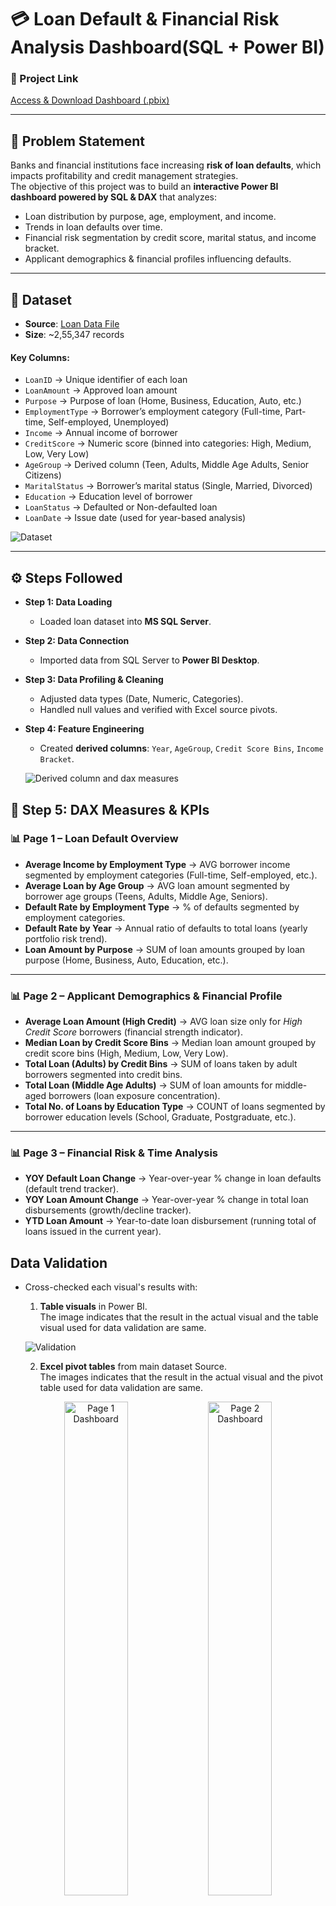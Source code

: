 # 💳 Loan Default & Financial Risk Analysis Dashboard(SQL + Power BI)

### 🔗 Project Link
[Access & Download Dashboard (.pbix)](https://github.com/Shraddhamali2104/Shraddha-Data-Analyst-Portfolio/blob/main/Project9_Loan_Financial_Analysis_Dashboard/Loan_Default_analysis.pbix)  

---

## 📝 Problem Statement  

Banks and financial institutions face increasing **risk of loan defaults**, which impacts profitability and credit management strategies.  
The objective of this project was to build an **interactive Power BI dashboard powered by SQL & DAX** that analyzes:  

- Loan distribution by purpose, age, employment, and income.  
- Trends in loan defaults over time.  
- Financial risk segmentation by credit score, marital status, and income bracket.  
- Applicant demographics & financial profiles influencing defaults.

---

## 📂 Dataset

- **Source**: [Loan Data File](https://github.com/Shraddhamali2104/Shraddha-Data-Analyst-Portfolio/blob/main/Project9_Loan_Financial_Analysis_Dashboard/Loan%2BDataset%2BLink.xlsx)  
- **Size**: ~2,55,347 records  

#### Key Columns:  
- `LoanID` → Unique identifier of each loan  
- `LoanAmount` → Approved loan amount  
- `Purpose` → Purpose of loan (Home, Business, Education, Auto, etc.)  
- `EmploymentType` → Borrower’s employment category (Full-time, Part-time, Self-employed, Unemployed)  
- `Income` → Annual income of borrower  
- `CreditScore` → Numeric score (binned into categories: High, Medium, Low, Very Low)  
- `AgeGroup` → Derived column (Teen, Adults, Middle Age Adults, Senior Citizens)  
- `MaritalStatus` → Borrower’s marital status (Single, Married, Divorced)  
- `Education` → Education level of borrower  
- `LoanStatus` → Defaulted or Non-defaulted loan  
- `LoanDate` → Issue date (used for year-based analysis)  

![Dataset](https://github.com/user-attachments/assets/0275e41c-5117-4e3f-942f-88f062f4d83c)


---

## ⚙️ Steps Followed  

- **Step 1: Data Loading**  
  - Loaded loan dataset into **MS SQL Server**.  

- **Step 2: Data Connection**  
  - Imported data from SQL Server to **Power BI Desktop**.  

- **Step 3: Data Profiling & Cleaning**  
  - Adjusted data types (Date, Numeric, Categories).  
  - Handled null values and verified with Excel source pivots.  

- **Step 4: Feature Engineering**  
  - Created **derived columns**: `Year`, `AgeGroup`, `Credit Score Bins`, `Income Bracket`.
  
  ![Derived column and dax measures](https://github.com/user-attachments/assets/eb515d1f-8919-46d9-8e82-99b721cabaea)
  
  
## 📌 Step 5: DAX Measures & KPIs  

### 📊 Page 1 – Loan Default Overview  
- **Average Income by Employment Type** → AVG borrower income segmented by employment categories (Full-time, Self-employed, etc.).  
- **Average Loan by Age Group** → AVG loan amount segmented by borrower age groups (Teens, Adults, Middle Age, Seniors).  
- **Default Rate by Employment Type** → % of defaults segmented by employment categories.  
- **Default Rate by Year** → Annual ratio of defaults to total loans (yearly portfolio risk trend).  
- **Loan Amount by Purpose** → SUM of loan amounts grouped by loan purpose (Home, Business, Auto, Education, etc.).  

---

### 📊 Page 2 – Applicant Demographics & Financial Profile  
- **Average Loan Amount (High Credit)** → AVG loan size only for *High Credit Score* borrowers (financial strength indicator).  
- **Median Loan by Credit Score Bins** → Median loan amount grouped by credit score bins (High, Medium, Low, Very Low).  
- **Total Loan (Adults) by Credit Bins** → SUM of loans taken by adult borrowers segmented into credit bins.  
- **Total Loan (Middle Age Adults)** → SUM of loan amounts for middle-aged borrowers (loan exposure concentration).  
- **Total No. of Loans by Education Type** → COUNT of loans segmented by borrower education levels (School, Graduate, Postgraduate, etc.).  

---

### 📊 Page 3 – Financial Risk & Time Analysis  
- **YOY Default Loan Change** → Year-over-year % change in loan defaults (default trend tracker).  
- **YOY Loan Amount Change** → Year-over-year % change in total loan disbursements (growth/decline tracker).  
- **YTD Loan Amount** → Year-to-date loan disbursement (running total of loans issued in the current year).


## Data Validation
  - Cross-checked each visual's results with:  
    1. **Table visuals** in Power BI.  
     The image indicates that the result in the actual visual and the table visual used for data validation are same.
    
    ![Validation](https://github.com/user-attachments/assets/7f97e786-7daa-4deb-9077-294a136bf87a)
  

    2. **Excel pivot tables** from main dataset Source.  
    The images indicates that the result in the actual visual and the pivot table used for data validation are same.
    
   <p align="center">
  <img src="https://github.com/user-attachments/assets/3b4e5e83-c514-4d3f-8e56-025d150869e1" alt="Page 1 Dashboard" width="45%" />
  <img src="https://github.com/user-attachments/assets/58416363-5118-4151-85c7-ae918286adbe" alt="Page 2 Dashboard" width="45%" />
   </p> 
---

## 📊 Dashboards & Visuals  

### 🔹 Loan Default & Overview  
This dashboard provides an overview of borrower risk and loan distribution patterns. It highlights average income by employment type, loan amount distribution by purpose, and default rates across employment types and years. The focus is on identifying which categories of borrowers are more prone to defaults and how defaults have trended over time. 

![Loan Default Overview](https://github.com/user-attachments/assets/aeea2695-cf22-4f32-a012-9f3979706412)  

---

### 🔹 Financial Risk Matrices  
This dashboard tracks loan growth and default changes over time. It uses measures like **YOY loan amount change**, **YOY default loan change**, and **YTD loan disbursement** to analyze business growth and portfolio risk. Additionally, a **Decomposition Tree** is included to drill down into loan distribution by different borrower attributes (such as income brackets and employment type), providing deeper insights into the key factors driving loan performance. Overall, the dashboard helps identify whether the financial institution is lending more responsibly and if defaults are reducing or rising year-over-year.


![Financial Risk](https://github.com/user-attachments/assets/20426a36-f974-4748-8f69-c5964c588e02)  

---

### 🔹 Applicant Demographics & Financial Profile  
This dashboard analyzes borrower demographics and financial strength. It showcases insights like average and median loan amounts segmented by credit scores, loan distribution across age groups, and number of loans by education type. The goal is to understand how borrower background (education, credit, age) influences loan exposure.

![Demographics Profile](https://github.com/user-attachments/assets/093f957b-9afa-4acd-b848-8f000c5ef583) 

---

## 📊 Key Insights & Business Impact  

### 🔹 Page 1 – Loan Default Overview  
- **Average Income vs Employment Type** → Full-time employees have the **highest average income (~₹50K)** compared to self-employed (~₹35K). However, default rates for self-employed are **10% higher**, showing income stability matters more than raw income.  
- **Loan Amount by Purpose** → The **largest loan segment is Home Loans (~₹3.5M total)**, followed by Business and Auto Loans. Education loans are **lowest but show higher default rates (~18%)**, indicating higher risk in lending to students/young borrowers.  
- **Default Rate by Year** → Defaults have declined from **15% in 2018 to 9% in 2022**, showing better risk controls and improved credit policies.  
- **Business Impact** → Focus lending more towards **low-risk employment categories** and maintain strong **credit checks on self-employed & education loans**.  

---

### 🔹 Page 2 – Applicant Demographics & Financial Profile  
- **Average Loan by Credit Score** → Borrowers with **High Credit Scores take larger loans (~₹200K avg)**, but default less. Low credit borrowers take **smaller loans (~₹80K avg)** but default at a much higher rate (~22%).  
- **Median Loan by Credit Score Bin** → Median loans steadily rise with credit quality, validating the credit scoring system as a strong predictor of risk.  
- **Total Loans by Age Group** → Middle-aged borrowers (30–45 yrs) account for **~55% of total loan volume**, showing they are the core business segment.  
- **Loans by Education Type** → Graduates hold the majority share (~60% of loans), while postgraduates take fewer loans but at higher average amounts.  
- **Business Impact** → Bank should **prioritize lending to high-credit middle-aged borrowers** (high volume, low risk) while placing **strict caps/interest premiums on low credit score borrowers** to reduce NPAs (non-performing assets).  

---

### 🔹 Page 3 – Financial Risk & Time Analysis  
- **YOY Loan Amount Change** → Loan disbursements have grown steadily at **12–15% YoY**, showing strong demand.  
- **YOY Default Loan Change** → Defaults have reduced YoY from **+10% growth in 2019 to –5% in 2022**, meaning risk control strategies are working.  
- **YTD Loan Amount** → Current year YTD loans have crossed **₹1.8M**, tracking ahead of last year’s pace.  
- **Business Impact** → Growth is sustainable with reducing default ratios. The bank can **expand loan products to high-credit customers** while continuing to monitor risk-heavy categories (students, self-employed, low credit scores).  


---

## 🎯 Key Learnings  

- Stronger understanding of **SQL + Power BI integration** for end-to-end reporting.  
- Implemented **advanced DAX measures**: YOY, YTD, ratios, and decomposition trees.  
- Learned **financial risk profiling** using credit score bins, income brackets, and loan purpose.  
- Validated business intelligence dashboards against raw **Excel pivots** for accuracy.  

---
### ℹ️ Why Custom DAX Measures Were Created  

You might be wondering why some of the measures were created even though Power BI provides built-in features to showcase them.  
The main purpose was to **understand and implement different DAX functions** such as:  

- `DATEYTD`  
- `CALCULATE`  
- `CUMULATIVE`  
- `ALLEXCEPT`  
- `ALL`  
- `COUNTROWS`  
- `FILTER`  
- `NOT`  
- `ISBLANK`  
- `MEDIANX`  
- `AVERAGEX`  
- `SUMX`  

Additionally, each measure and visual was **validated after creation**, since ensuring accuracy holds huge importance in data analysis.  

---
## 💡 Special Note  

This project demonstrates my ability to create **risk-focused financial dashboards** that combine **data cleaning, SQL transformations, DAX measures, and business storytelling**.  
It provides actionable insights for **credit analysts, risk managers, and banks** to make informed lending decisions.  

---
